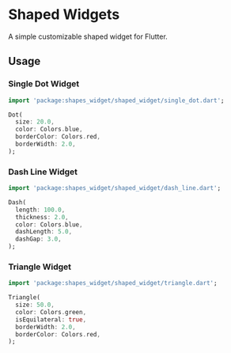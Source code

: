 # Shaped Widgets

A simple customizable shaped widget for Flutter.

## Usage

### Single Dot Widget

```dart
import 'package:shapes_widget/shaped_widget/single_dot.dart';

Dot(
  size: 20.0,
  color: Colors.blue,
  borderColor: Colors.red,
  borderWidth: 2.0,
);

```

### Dash Line Widget

```dart
import 'package:shapes_widget/shaped_widget/dash_line.dart';

Dash(
  length: 100.0,
  thickness: 2.0,
  color: Colors.blue,
  dashLength: 5.0,
  dashGap: 3.0,
);

```

### Triangle Widget

```dart
import 'package:shapes_widget/shaped_widget/triangle.dart';

Triangle(
  size: 50.0,
  color: Colors.green,
  isEquilateral: true,
  borderWidth: 2.0,
  borderColor: Colors.red,
);

```
